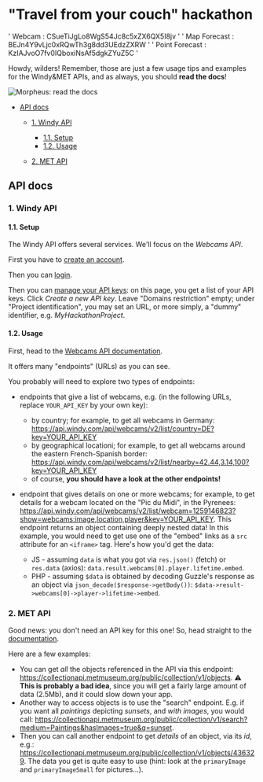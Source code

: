# "Travel from your couch" hackathon

' Webcam : CSueTiJgLo8WgS54Jc8c5xZX6QX5I8jv '
' Map Forecast : BEJn4Y9vLjc0xRQwTh3g8dd3UEdzZXRW '
' Point Forecast : KzIAJvoO7fv0IQboxiNsAf5dgkZYuZ5C '

Howdy, wilders! Remember, those are just a few usage tips and examples for the Windy&MET APIs, and as always, you should **read the docs**!

![Morpheus: read the docs](https://innovation.enova.com/wp-content/uploads/2019/06/what-if-i-told-you-that-if-you-read-our-documentation-there-would-be-no-issue.jpg)

* [API docs](#api-docs)

    * [1. Windy API](#1-windy-api)

        * [1.1. Setup](#11-setup)
        * [1.2. Usage](#12-usage)
    * [2. MET API](#2-met-api)

## API docs

### 1. Windy API

#### 1.1. Setup

The Windy API offers several services. We'll focus on the _Webcams API_.

First you have to [create an account](https://community.windy.com/register).

Then you can [login](https://community.windy.com/login).

Then you can [manage your API keys](https://api.windy.com/keys): on this page, you get a list of your API keys. Click _Create a new API key_. Leave "Domains restriction" empty; under "Project identification", you may set an URL, or more simply, a "dummy" identifier, e.g. *MyHackathonProject*.

#### 1.2. Usage

First, head to the [Webcams API documentation](https://api.windy.com/webcams/docs#/list/country).

It offers many "endpoints" (URLs) as you can see.

You probably will need to explore two types of endpoints:

* endpoints that give a list of webcams, e.g. (in the following URLs, replace `YOUR_API_KEY` by your own key):

    * by country; for example, to get all webcams in Germany: <https://api.windy.com/api/webcams/v2/list/country=DE?key=YOUR_API_KEY>
    * by geographical locationi; for example, to get all webcams around the eastern French-Spanish border: <https://api.windy.com/api/webcams/v2/list/nearby=42.44,3.14,100?key=YOUR_API_KEY>
    * of course, **you should have a look at the other endpoints!**
* endpoint that gives details on one or more webcams; for example, to get details for a webcam located on the "Pic du Midi", in the Pyrenees: <https://api.windy.com/api/webcams/v2/list/webcam=1259146823?show=webcams:image,location,player&key=YOUR_API_KEY>. This endpoint returns an object containing deeply nested data! In this example, you would need to get use one of the "embed" links as a `src` attribute for an `<iframe>` tag. Here's how you'd get the data:

    * JS - assuming `data` is what you got via `res.json()` (fetch) or `res.data` (axios): `data.result.webcams[0].player.lifetime.embed`.
    * PHP - assuming `$data` is obtained by decoding Guzzle's response as an object via `json_decode($response->getBody())`: `$data->result->webcams[0]->player->lifetime->embed`.

### 2. MET API

Good news: you don't need an API key for this one! So, head straight to the [documentation](https://metmuseum.github.io/).

Here are a few examples:

* You can get _all_ the objects referenced in the API via this endpoint: <https://collectionapi.metmuseum.org/public/collection/v1/objects>. :warning: **This is probably a bad idea**, since you will get a fairly large amount of data (2.5Mb), and it could slow down your app.
* Another way to access objects is to use the "search" endpoint. E.g. if you want all *paintings* depicting *sunsets*, and *with images*, you would call: <https://collectionapi.metmuseum.org/public/collection/v1/search?medium=Paintings&hasImages=true&q=sunset>.
* Then you can call another endpoint to get _details_ of an object, via its *id*, e.g.: <https://collectionapi.metmuseum.org/public/collection/v1/objects/436329>. The data you get is quite easy to use (hint: look at the `primaryImage` and `primaryImageSmall` for pictures...).
